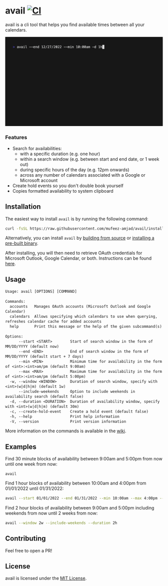 # avail [![CI](https://github.com/mufeez-amjad/avail/actions/workflows/build.yml/badge.svg)](https://github.com/mufeez-amjad/avail/actions/workflows/build.yml)

avail is a cli tool that helps you find available times between all your calendars.

<img src="https://github.com/mufeez-amjad/avail/raw/master/assets/demo.gif" width="750" height="auto">

### Features

- Search for availabilities:
  - with a specific duration (e.g. one hour)
  - within a search window (e.g. between start and end date, or 1 week out)
  - during specific hours of the day (e.g. 12pm onwards)
  - across any number of calendars associated with a Google or Microsoft account
- Create hold events so you don't double book yourself
- Copies formatted availability to system clipboard

## Installation
The easiest way to install `avail` is by running the following command:

```bash
curl -fsSL https://raw.githubusercontent.com/mufeez-amjad/avail/install.sh | sh -
```

Alternatively, you can install `avail` by [building from source](https://github.com/mufeez-amjad/avail/wiki/Getting-Started#from-source) or [installing a pre-built binary](https://github.com/mufeez-amjad/avail/wiki/Getting-Started#pre-built-binary). 

After installing, you will then need to retrieve OAuth credentials for Microsoft Outlook, Google Calendar, or both. Instructions can be found [here](https://github.com/mufeez-amjad/avail/wiki/Getting-Started#setting-up-oauth).

## Usage
```
Usage: avail [OPTIONS] [COMMAND]

Commands:
  accounts   Manages OAuth accounts (Microsoft Outlook and Google Calendar)
  calendars  Allows specifying which calendars to use when querying, refreshes calendar cache for added accounts
  help       Print this message or the help of the given subcommand(s)

Options:
      --start <START>        Start of search window in the form of MM/DD/YYYY (default now)
      --end <END>            End of search window in the form of MM/DD/YYYY (default start + 7 days)
      --min <MIN>            Minimum time for availability in the form of <int>:<int>am/pm (default 9:00am)
      --max <MAX>            Maximum time for availability in the form of <int>:<int>am/pm (default 5:00pm)
  -w, --window <WINDOW>      Duration of search window, specify with <int>(w|d|h|m) (default 1w)
      --include-weekends     Option to include weekends in availability search (default false)
  -d, --duration <DURATION>  Duration of availability window, specify with <int>(w|d|h|m) (default 30m)
  -c, --create-hold-event    Create a hold event (default false)
  -h, --help                 Print help information
  -V, --version              Print version information
```

More information on the commands is available in the [wiki](https://github.com/mufeez-amjad/avail/wiki/Commands#avail).

## Examples
Find 30 minute blocks of availability between 9:00am and 5:00pm from now until one week from now:

```
avail
```

Find 1 hour blocks of availability between 10:00am and 4:00pm from 01/01/2022 until 01/31/2022:

```bash
avail --start 01/01/2022 --end 01/31/2022 --min 10:00am --max 4:00pm --duration 1h
```

Find 2 hour blocks of availability between 9:00am and 5:00pm including weekends from now until 2 weeks from now:

```bash
avail --window 2w --include-weekends --duration 2h
```

## Contributing
Feel free to open a PR!

## License
avail is licensed under the [MIT License](./LICENSE.md).
